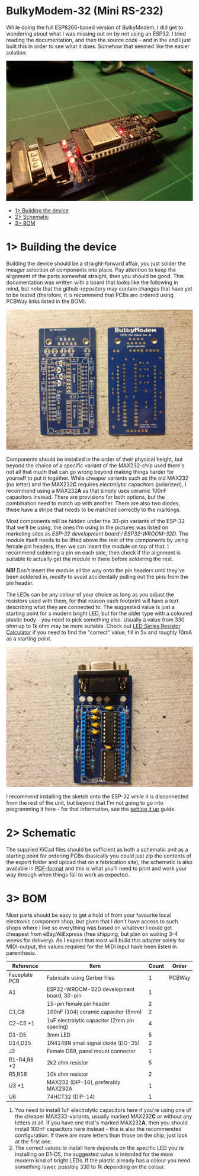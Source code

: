 # BulkyModem-32 (Mini RS-232)
While doing the full ESP8266-based version of BulkyModem, I did get to wondering about what I was missing out on by not using an ESP32. I tried reading the documentation, and then the source code - and in the end I just built this in order to see what it does. Somehow that seemed like the easier solution.

![Mini RS-232 in use](https://raw.githubusercontent.com/tebl/BulkyModem/main/gallery/build/mini32_rs232/016.jpg)

- [1> Building the device](#1-building-the-device)
- [2> Schematic](#2-schematic)
- [3> BOM](#3-bom)

# 1> Building the device
Building the device should be a straight-forward affair, you just solder the meager selection of components into place. Pay attention to keep the alignment of the parts somewhat straight, then you should be good. This documentation was written with a board that looks like the following in mind, but note that the github-repository may contain changes that have yet to be tested (therefore, it is recommend that PCBs are ordered using PCBWay links listed in the BOM).

![Bare boards](https://raw.githubusercontent.com/tebl/BulkyModem/main/gallery/build/mini32_rs232/001.jpg)

Components should be installed in the order of their physical height, but beyond the choice of a specific variant of the MAX232-chip used there's not all that much that can go wrong beyond making things harder for yourself to put it together. While cheaper variants such as the old MAX232 (no letter) and the MAX232**C** requires electrolytic capacitors (polarized), I recommend using a MAX232**A** as that simply uses ceramic 100nF capacitors instead. There are provisions for both options, but the combination need to match up with another. There are also two diodes, these have a stripe that needs to be matched correctly to the markings.

Most components will be hidden under the 30-pin variants of the ESP-32 that we'll be using, the ones I'm using in the pictures was listed on marketing sites as *ESP-32 development board / ESP32-WROOM-32D*. The module itself needs to be lifted above the rest of the components by using female pin headers, then we can insert the module on top of that. I recommend soldering a pin on each side, then check if the alignment is suitable to actually get the module in there before soldering the rest.

**NB!** Don't insert the module all the way onto the pin headers until they've been soldered in, mostly to avoid accidentally pulling out the pins from the pin header.

The LEDs can be any colour of your choice as long as you adjust the resistors used with them, for that reason each footprint will have a text describing what they are connected to. The suggested value is just a starting point for a modern bright LED, but for the older type with a coloured plastic body - you need to pick something else. Usually a value from 330 ohm up to 1k ohm may be more suitable. Check out [LED Series Resistor Calculator](https://www.digikey.com/en/resources/conversion-calculators/conversion-calculator-led-series-resistor) if you need to find the "correct" value, fill in 5v and roughly 10mA as a starting point.

![Completed unit](https://raw.githubusercontent.com/tebl/BulkyModem/main/gallery/build/mini32_rs232/010.jpg)

I recommend installing the sketch onto the ESP-32 while it is disconnected from the rest of the unit, but beyond that I'm not going to go into programming it here - for that information, see the [setting it up](https://github.com/tebl/BulkyModem/blob/main/documentation/setting_it_up.md) guide.

# 2> Schematic
The supplied KiCad files should be sufficient as both a schematic and as a  starting point for ordering PCBs (basically you could just zip the contents of the export folder and upload that on a fabrication site), the schematic is also available in [PDF-format](https://github.com/tebl/BulkyModem/tree/main/documentation/schematic) and this is what you'll need to print and work your way through when things fail to work as expected.

# 3> BOM
Most parts should be easy to get a hold of from your favourite local electronic component shop, but given that I don't have access to such shops where I live so everything was based on whatever I could get cheapest from eBay/AliExpress (free shipping, but plan on waiting 3-4 weeks for delivery). As I expect that most will build this adapter solely for MIDI-output, the values required for the MIDI input have been listed in parenthesis.

| Reference      | Item                                                  | Count | Order  |
| ---------------| ----------------------------------------------------- | ----- | ------ |
| Faceplate PCB  | Fabricate using Gerber files                          |     1 | PCBWay
| A1             | ESP32-WROOM-32D development board, 30-pin             |     1 |
|                | 15-pin female pin header                              |     2 |
| C1,C8          | 100nF (104) ceramic capacitor (5mm)                   |     2 |
| C2-C5 *1       | 1uF electrolytic capacitor (2mm pin spacing)          |     4 |
| D1-D5          | 3mm LED                                               |     5 |
| D14,D15        | 1N4148N small signal diode (DO-35)                    |     2 |
| J2             | Female DB9, panel mount connector                     |     1 |
| R1-R4,R6 *2    | 2k2 ohm resistor                                      |     5 |
| R5,R18         | 10k ohm resistor                                      |     2 |
| U3 *1          | MAX232 (DIP-16), preferably MAX232A                   |     1 |
| U6             | 74HCT32 (DIP-14)                                      |     1 |

1) You need to install 1uF electrolytic capacitors here if you're using one of the cheaper MAX232-variants, usually marked MAX232**C** or without any letters at all. If you have one that's marked MAX232**A**, then you should install 100nF capacitors here instead - this is also the recommended configuration. If there are more letters than those on the chip, just look at the first one. 
2) The correct values to install here depends on the specific LED you're installing on D1-D5, the suggested value is intended for the more modern kind of bright LEDs. If the plastic already has a colour you need something lower, possibly 330 to 1k depending on the colour.